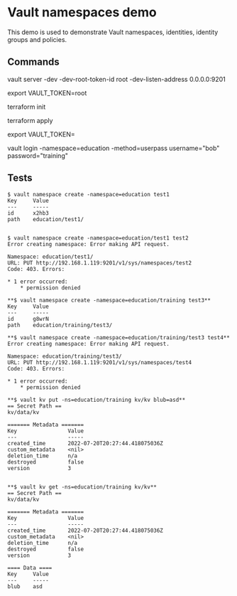 # Vault namespaces demo

This demo is used to demonstrate Vault namespaces, identities, identity groups and policies.

## Commands
vault server -dev -dev-root-token-id root -dev-listen-address 0.0.0.0:9201

export VAULT_TOKEN=root

terraform init

terraform apply

export VAULT_TOKEN=

vault login -namespace=education -method=userpass username="bob" password="training"

## Tests
```
$ vault namespace create -namespace=education test1
Key     Value
---     -----
id      x2hb3
path    education/test1/


$ vault namespace create -namespace=education/test1 test2
Error creating namespace: Error making API request.

Namespace: education/test1/
URL: PUT http://192.168.1.119:9201/v1/sys/namespaces/test2
Code: 403. Errors:

* 1 error occurred:
	* permission denied

**$ vault namespace create -namespace=education/training test3**
Key     Value
---     -----
id      g8wrN
path    education/training/test3/

**$ vault namespace create -namespace=education/training/test3 test4**
Error creating namespace: Error making API request.

Namespace: education/training/test3/
URL: PUT http://192.168.1.119:9201/v1/sys/namespaces/test4
Code: 403. Errors:

* 1 error occurred:
	* permission denied

**$ vault kv put -ns=education/training kv/kv blub=asd**
== Secret Path ==
kv/data/kv

======= Metadata =======
Key                Value
---                -----
created_time       2022-07-20T20:27:44.418075036Z
custom_metadata    <nil>
deletion_time      n/a
destroyed          false
version            3


**$ vault kv get -ns=education/training kv/kv**
== Secret Path ==
kv/data/kv

======= Metadata =======
Key                Value
---                -----
created_time       2022-07-20T20:27:44.418075036Z
custom_metadata    <nil>
deletion_time      n/a
destroyed          false
version            3

==== Data ====
Key     Value
---     -----
blub    asd

```

